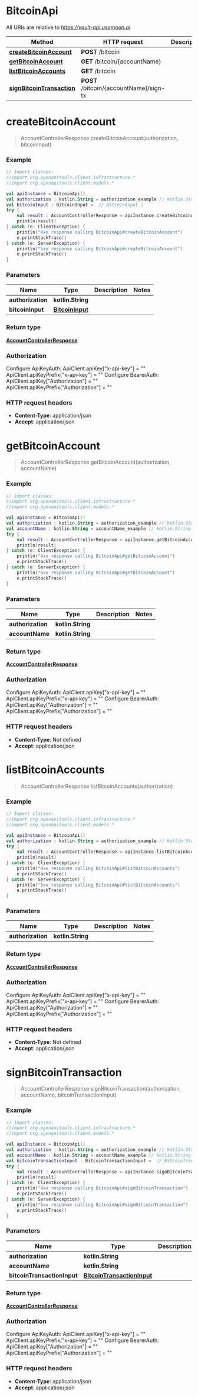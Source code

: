 # BitcoinApi

All URIs are relative to *https://vault-api.usemoon.ai*

Method | HTTP request | Description
------------- | ------------- | -------------
[**createBitcoinAccount**](BitcoinApi.md#createBitcoinAccount) | **POST** /bitcoin | 
[**getBitcoinAccount**](BitcoinApi.md#getBitcoinAccount) | **GET** /bitcoin/{accountName} | 
[**listBitcoinAccounts**](BitcoinApi.md#listBitcoinAccounts) | **GET** /bitcoin | 
[**signBitcoinTransaction**](BitcoinApi.md#signBitcoinTransaction) | **POST** /bitcoin/{accountName}/sign-tx | 


<a id="createBitcoinAccount"></a>
# **createBitcoinAccount**
> AccountControllerResponse createBitcoinAccount(authorization, bitcoinInput)



### Example
```kotlin
// Import classes:
//import org.openapitools.client.infrastructure.*
//import org.openapitools.client.models.*

val apiInstance = BitcoinApi()
val authorization : kotlin.String = authorization_example // kotlin.String | 
val bitcoinInput : BitcoinInput =  // BitcoinInput | 
try {
    val result : AccountControllerResponse = apiInstance.createBitcoinAccount(authorization, bitcoinInput)
    println(result)
} catch (e: ClientException) {
    println("4xx response calling BitcoinApi#createBitcoinAccount")
    e.printStackTrace()
} catch (e: ServerException) {
    println("5xx response calling BitcoinApi#createBitcoinAccount")
    e.printStackTrace()
}
```

### Parameters

Name | Type | Description  | Notes
------------- | ------------- | ------------- | -------------
 **authorization** | **kotlin.String**|  |
 **bitcoinInput** | [**BitcoinInput**](BitcoinInput.md)|  |

### Return type

[**AccountControllerResponse**](AccountControllerResponse.md)

### Authorization


Configure ApiKeyAuth:
    ApiClient.apiKey["x-api-key"] = ""
    ApiClient.apiKeyPrefix["x-api-key"] = ""
Configure BearerAuth:
    ApiClient.apiKey["Authorization"] = ""
    ApiClient.apiKeyPrefix["Authorization"] = ""

### HTTP request headers

 - **Content-Type**: application/json
 - **Accept**: application/json

<a id="getBitcoinAccount"></a>
# **getBitcoinAccount**
> AccountControllerResponse getBitcoinAccount(authorization, accountName)



### Example
```kotlin
// Import classes:
//import org.openapitools.client.infrastructure.*
//import org.openapitools.client.models.*

val apiInstance = BitcoinApi()
val authorization : kotlin.String = authorization_example // kotlin.String | 
val accountName : kotlin.String = accountName_example // kotlin.String | 
try {
    val result : AccountControllerResponse = apiInstance.getBitcoinAccount(authorization, accountName)
    println(result)
} catch (e: ClientException) {
    println("4xx response calling BitcoinApi#getBitcoinAccount")
    e.printStackTrace()
} catch (e: ServerException) {
    println("5xx response calling BitcoinApi#getBitcoinAccount")
    e.printStackTrace()
}
```

### Parameters

Name | Type | Description  | Notes
------------- | ------------- | ------------- | -------------
 **authorization** | **kotlin.String**|  |
 **accountName** | **kotlin.String**|  |

### Return type

[**AccountControllerResponse**](AccountControllerResponse.md)

### Authorization


Configure ApiKeyAuth:
    ApiClient.apiKey["x-api-key"] = ""
    ApiClient.apiKeyPrefix["x-api-key"] = ""
Configure BearerAuth:
    ApiClient.apiKey["Authorization"] = ""
    ApiClient.apiKeyPrefix["Authorization"] = ""

### HTTP request headers

 - **Content-Type**: Not defined
 - **Accept**: application/json

<a id="listBitcoinAccounts"></a>
# **listBitcoinAccounts**
> AccountControllerResponse listBitcoinAccounts(authorization)



### Example
```kotlin
// Import classes:
//import org.openapitools.client.infrastructure.*
//import org.openapitools.client.models.*

val apiInstance = BitcoinApi()
val authorization : kotlin.String = authorization_example // kotlin.String | 
try {
    val result : AccountControllerResponse = apiInstance.listBitcoinAccounts(authorization)
    println(result)
} catch (e: ClientException) {
    println("4xx response calling BitcoinApi#listBitcoinAccounts")
    e.printStackTrace()
} catch (e: ServerException) {
    println("5xx response calling BitcoinApi#listBitcoinAccounts")
    e.printStackTrace()
}
```

### Parameters

Name | Type | Description  | Notes
------------- | ------------- | ------------- | -------------
 **authorization** | **kotlin.String**|  |

### Return type

[**AccountControllerResponse**](AccountControllerResponse.md)

### Authorization


Configure ApiKeyAuth:
    ApiClient.apiKey["x-api-key"] = ""
    ApiClient.apiKeyPrefix["x-api-key"] = ""
Configure BearerAuth:
    ApiClient.apiKey["Authorization"] = ""
    ApiClient.apiKeyPrefix["Authorization"] = ""

### HTTP request headers

 - **Content-Type**: Not defined
 - **Accept**: application/json

<a id="signBitcoinTransaction"></a>
# **signBitcoinTransaction**
> AccountControllerResponse signBitcoinTransaction(authorization, accountName, bitcoinTransactionInput)



### Example
```kotlin
// Import classes:
//import org.openapitools.client.infrastructure.*
//import org.openapitools.client.models.*

val apiInstance = BitcoinApi()
val authorization : kotlin.String = authorization_example // kotlin.String | 
val accountName : kotlin.String = accountName_example // kotlin.String | 
val bitcoinTransactionInput : BitcoinTransactionInput =  // BitcoinTransactionInput | 
try {
    val result : AccountControllerResponse = apiInstance.signBitcoinTransaction(authorization, accountName, bitcoinTransactionInput)
    println(result)
} catch (e: ClientException) {
    println("4xx response calling BitcoinApi#signBitcoinTransaction")
    e.printStackTrace()
} catch (e: ServerException) {
    println("5xx response calling BitcoinApi#signBitcoinTransaction")
    e.printStackTrace()
}
```

### Parameters

Name | Type | Description  | Notes
------------- | ------------- | ------------- | -------------
 **authorization** | **kotlin.String**|  |
 **accountName** | **kotlin.String**|  |
 **bitcoinTransactionInput** | [**BitcoinTransactionInput**](BitcoinTransactionInput.md)|  |

### Return type

[**AccountControllerResponse**](AccountControllerResponse.md)

### Authorization


Configure ApiKeyAuth:
    ApiClient.apiKey["x-api-key"] = ""
    ApiClient.apiKeyPrefix["x-api-key"] = ""
Configure BearerAuth:
    ApiClient.apiKey["Authorization"] = ""
    ApiClient.apiKeyPrefix["Authorization"] = ""

### HTTP request headers

 - **Content-Type**: application/json
 - **Accept**: application/json

